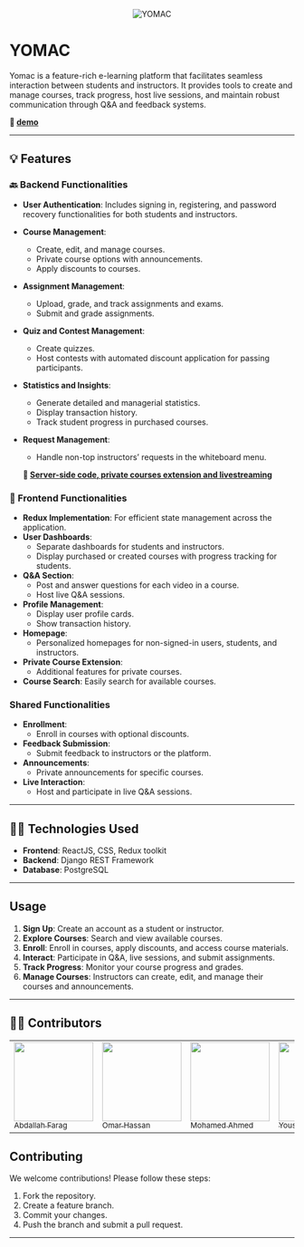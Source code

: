 <div align="center">
  
  ![YOMAC](https://i.imgur.com/p2nd1Q5.jpeg)
  
</div>

# **YOMAC**

Yomac is a feature-rich e-learning platform that facilitates seamless interaction between students and instructors. It provides tools to create and manage courses, track progress, host live sessions, and maintain robust communication through Q&A and feedback systems.

**🔖 [demo](https://yomac-public-7m6c.vercel.app)**
<br>

---

## 💡 Features

### 🔙 Backend Functionalities

- **User Authentication**: Includes signing in, registering, and password recovery functionalities for both students and instructors.
- **Course Management**:
  - Create, edit, and manage courses.
  - Private course options with announcements.
  - Apply discounts to courses.
- **Assignment Management**:
  - Upload, grade, and track assignments and exams.
  - Submit and grade assignments.
- **Quiz and Contest Management**:
  - Create quizzes.
  - Host contests with automated discount application for passing participants.
- **Statistics and Insights**:
  - Generate detailed and managerial statistics.
  - Display transaction history.
  - Track student progress in purchased courses.
- **Request Management**:

  - Handle non-top instructors’ requests in the whiteboard menu.

  **🔖 [Server-side code, private courses extension and livestreaming](https://github.com/MoBahgat010/YOMAC)**

### 💄 Frontend Functionalities

- **Redux Implementation**: For efficient state management across the application.
- **User Dashboards**:
  - Separate dashboards for students and instructors.
  - Display purchased or created courses with progress tracking for students.
- **Q&A Section**:
  - Post and answer questions for each video in a course.
  - Host live Q&A sessions.
- **Profile Management**:
  - Display user profile cards.
  - Show transaction history.
- **Homepage**:
  - Personalized homepages for non-signed-in users, students, and instructors.
- **Private Course Extension**:
  - Additional features for private courses.
- **Course Search**: Easily search for available courses.

### Shared Functionalities

- **Enrollment**:
  - Enroll in courses with optional discounts.
- **Feedback Submission**:
  - Submit feedback to instructors or the platform.
- **Announcements**:
  - Private announcements for specific courses.
- **Live Interaction**:
  - Host and participate in live Q&A sessions.

---

## 👨‍💻 Technologies Used

- **Frontend**: ReactJS, CSS, Redux toolkit
- **Backend**: Django REST Framework
- **Database**: PostgreSQL

---

## Usage

1. **Sign Up**: Create an account as a student or instructor.
2. **Explore Courses**: Search and view available courses.
3. **Enroll**: Enroll in courses, apply discounts, and access course materials.
4. **Interact**: Participate in Q&A, live sessions, and submit assignments.
5. **Track Progress**: Monitor your course progress and grades.
6. **Manage Courses**: Instructors can create, edit, and manage their courses and announcements.

---

## 🧑‍🍳 Contributors

<table>
<tr>
  <td> 
	<a href = "https://github.com/Abdallah-farag27">
	  <img src = "https://github.com/Abdallah-farag27.png" width = 140>
	  <br />
	  <sub> Abdallah Farag </sub>
	</a>
  </td>
  <td> 
	<a href = "https://github.com/OmarHassan2003">
	  <img src = "https://github.com/OmarHassan2003.png" width = 140>
	  <br />
	  <sub> Omar Hassan </sub>
	</a>
  </td>
  <td> 
  <a href = "https://github.com/MoBahgat010">
	  <img src = "https://github.com/MoBahgat010.png" width = 140>
	  <br />
	  <sub> Mohamed Ahmed</sub>
	</a>
  </td>
  <td>
  <a href = "https://github.com/Youssefwafa7">
	  <img src = "https://github.com/Youssefwafa7.png" width = 140>
	  <br />
	  <sub> Youssef Wafa </sub>
	</a>
  <td>
  </td>
</tr>
</table>

## Contributing

We welcome contributions! Please follow these steps:

1. Fork the repository.
2. Create a feature branch.
3. Commit your changes.
4. Push the branch and submit a pull request.

---
